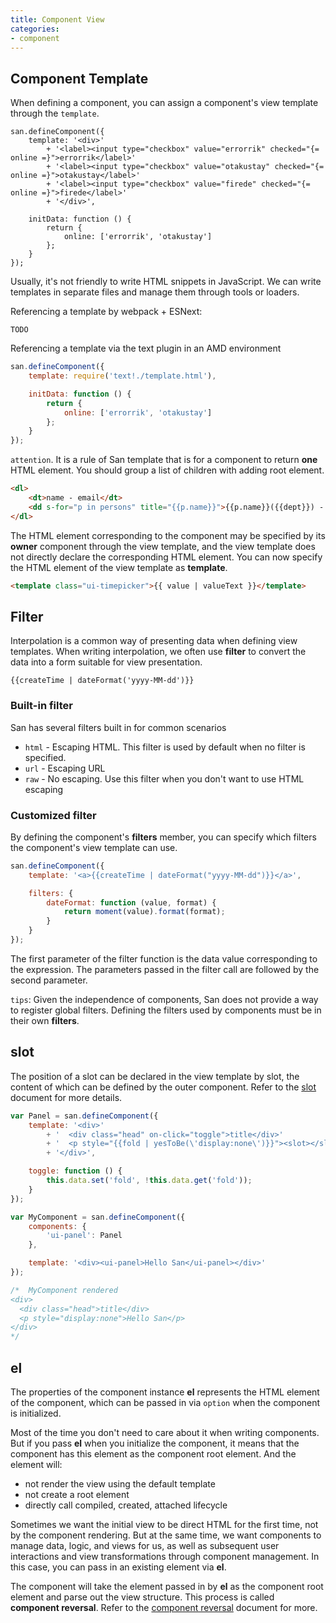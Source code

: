```yaml
---
title: Component View
categories:
- component
---
```


## Component Template

When defining a component, you can assign a component's view template through the `template`.


```javascsript
san.defineComponent({
    template: '<div>'
        + '<label><input type="checkbox" value="errorrik" checked="{= online =}">errorrik</label>'
        + '<label><input type="checkbox" value="otakustay" checked="{= online =}">otakustay</label>'
        + '<label><input type="checkbox" value="firede" checked="{= online =}">firede</label>'
        + '</div>',

    initData: function () {
        return {
            online: ['errorrik', 'otakustay']
        };
    }
});
```

Usually, it's not friendly to write HTML snippets in JavaScript. We can write templates in separate files and manage them through tools or loaders.

Referencing a template by webpack + ESNext:

```
TODO
```

Referencing a template via the text plugin in an AMD environment

```javascript
san.defineComponent({
    template: require('text!./template.html'),

    initData: function () {
        return {
            online: ['errorrik', 'otakustay']
        };
    }
});
```

`attention`. It is a rule of San template that is for a component to return **one** HTML element. You should group a list of children with adding root element.

```html
<dl>
    <dt>name - email</dt>
    <dd s-for="p in persons" title="{{p.name}}">{{p.name}}({{dept}}) - {{p.email}}</dd>
</dl>
```

The HTML element corresponding to the component may be specified by its **owner** component through the view template, and the view template does not directly declare the corresponding HTML element. You can now specify the HTML element of the view template as **template**.

```html
<template class="ui-timepicker">{{ value | valueText }}</template>
```

## Filter

Interpolation is a common way of presenting data when defining view templates. When writing interpolation, we often use **filter** to convert the data into a form suitable for view presentation.

```
{{createTime | dateFormat('yyyy-MM-dd')}}
```

### Built-in filter


San has several filters built in for common scenarios

- `html` - Escaping HTML. This filter is used by default when no filter is specified.
- `url` - Escaping URL
- `raw` - No escaping. Use this filter when you don't want to use HTML escaping


### Customized filter

By defining the component's **filters** member, you can specify which filters the component's view template can use.

```javascript
san.defineComponent({
    template: '<a>{{createTime | dateFormat("yyyy-MM-dd")}}</a>',

    filters: {
        dateFormat: function (value, format) {
            return moment(value).format(format);
        }
    }
});
```

The first parameter of the filter function is the data value corresponding to the expression. The parameters passed in the filter call are followed by the second parameter.

`tips`: Given the independence of components, San does not provide a way to register global filters. Defining the filters used by components must be in their own **filters**.


## slot

The position of a slot can be declared in the view template by slot, the content of which can be defined by the outer component. Refer to the [slot](../slot/) document for more details.

```javascript
var Panel = san.defineComponent({
    template: '<div>'
        + '  <div class="head" on-click="toggle">title</div>'
        + '  <p style="{{fold | yesToBe(\'display:none\')}}"><slot></slot></p>'
        + '</div>',

    toggle: function () {
        this.data.set('fold', !this.data.get('fold'));
    }
});

var MyComponent = san.defineComponent({
    components: {
        'ui-panel': Panel
    },

    template: '<div><ui-panel>Hello San</ui-panel></div>'
});

/*  MyComponent rendered
<div>
  <div class="head">title</div>
  <p style="display:none">Hello San</p>
</div>
*/
```


## el


The properties of the component instance **el** represents the HTML element of the component, which can be passed in via `option` when the component is initialized.

Most of the time you don't need to care about it when writing components. But if you pass **el** when you initialize the component, it means that the component has this element as the component root element. And the element will:

- not render the view using the default template
- not create a root element
- directly call compiled, created, attached lifecycle

Sometimes we want the initial view to be direct HTML for the first time, not by the component rendering. But at the same time, we want components to manage data, logic, and views for us, as well as subsequent user interactions and view transformations through component management. In this case, you can pass in an existing element via **el**.

The component will take the element passed in by **el** as the component root element and parse out the view structure. This process is called **component reversal**. Refer to the [component reversal](../reverse/) document for more.


